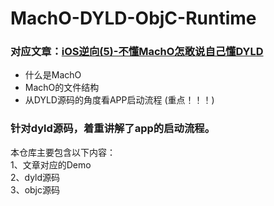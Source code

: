 # MachO-DYLD-ObjC-Runtime
### 对应文章：[iOS逆向(5)-不懂MachO怎敢说自己懂DYLD]()

* 什么是MachO   
* MachO的文件结构  
* 从DYLD源码的角度看APP启动流程  (重点！！！)  

### 针对dyld源码，着重讲解了app的启动流程。

本仓库主要包含以下内容：  
1、文章对应的Demo  
2、dyld源码  
3、objc源码  
